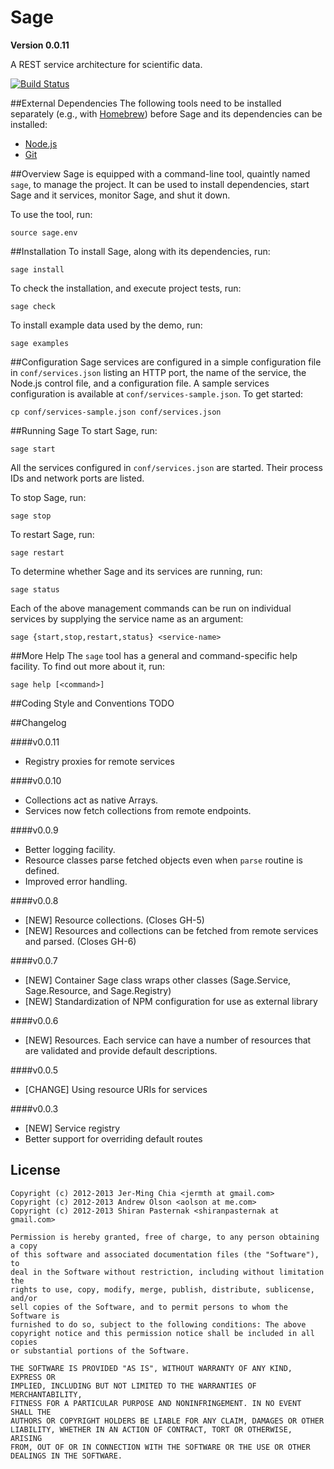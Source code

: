 # Sage
**Version 0.0.11**

A REST service architecture for scientific data.

[![Build Status](https://travis-ci.org/silvn/sage.png)](https://travis-ci.org/silvn/sage)

##External Dependencies
The following tools need to be installed separately (e.g., with [Homebrew](http://mxcl.github.com/homebrew/)) before Sage and its dependencies can be installed:

* [Node.js](nodejs.org)
* [Git](git-scm.com)

##Overview
Sage is equipped with a command-line tool, quaintly named `sage`, to manage the project. It can be used to install dependencies, start Sage and it services, monitor Sage, and shut it down.

To use the tool, run:

    source sage.env

##Installation
To install Sage, along with its dependencies, run:

    sage install

To check the installation, and execute project tests, run:

    sage check

To install example data used by the demo, run:

    sage examples

##Configuration
Sage services are configured in a simple configuration file in `conf/services.json` listing an HTTP port, the name of the service, the Node.js control file, and a configuration file. A sample services configuration is available at `conf/services-sample.json`. To get started:

    cp conf/services-sample.json conf/services.json

##Running Sage
To start Sage, run:

    sage start

All the services configured in `conf/services.json` are started. Their process IDs and network ports are listed.

To stop Sage, run:

    sage stop

To restart Sage, run:

    sage restart

To determine whether Sage and its services are running, run:

    sage status

Each of the above management commands can be run on individual services by supplying the service name as an argument:

    sage {start,stop,restart,status} <service-name>

##More Help
The `sage` tool has a general and command-specific help facility. To find out more about it, run:

    sage help [<command>]

##Coding Style and Conventions
TODO

##Changelog

####v0.0.11

* Registry proxies for remote services

####v0.0.10

* Collections act as native Arrays.
* Services now fetch collections from remote endpoints.

####v0.0.9

* Better logging facility.
* Resource classes parse fetched objects even when `parse` routine is defined.
* Improved error handling.

####v0.0.8

* [NEW] Resource collections. (Closes GH-5)
* [NEW] Resources and collections can be fetched from remote services and parsed. (Closes GH-6)

####v0.0.7

* [NEW] Container Sage class wraps other classes (Sage.Service, Sage.Resource, and Sage.Registry)
* [NEW] Standardization of NPM configuration for use as external library

####v0.0.6

* [NEW] Resources. Each service can have a number of resources that are validated and provide default descriptions.

####v0.0.5

* [CHANGE] Using resource URIs for services

####v0.0.3

* [NEW] Service registry
* Better support for overriding default routes

## License

    Copyright (c) 2012-2013 Jer-Ming Chia <jermth at gmail.com>
    Copyright (c) 2012-2013 Andrew Olson <aolson at me.com>
    Copyright (c) 2012-2013 Shiran Pasternak <shiranpasternak at gmail.com>

    Permission is hereby granted, free of charge, to any person obtaining a copy
    of this software and associated documentation files (the "Software"), to
    deal in the Software without restriction, including without limitation the
    rights to use, copy, modify, merge, publish, distribute, sublicense, and/or
    sell copies of the Software, and to permit persons to whom the Software is
    furnished to do so, subject to the following conditions: The above
    copyright notice and this permission notice shall be included in all copies
    or substantial portions of the Software.

    THE SOFTWARE IS PROVIDED "AS IS", WITHOUT WARRANTY OF ANY KIND, EXPRESS OR
    IMPLIED, INCLUDING BUT NOT LIMITED TO THE WARRANTIES OF MERCHANTABILITY,
    FITNESS FOR A PARTICULAR PURPOSE AND NONINFRINGEMENT. IN NO EVENT SHALL THE
    AUTHORS OR COPYRIGHT HOLDERS BE LIABLE FOR ANY CLAIM, DAMAGES OR OTHER
    LIABILITY, WHETHER IN AN ACTION OF CONTRACT, TORT OR OTHERWISE, ARISING
    FROM, OUT OF OR IN CONNECTION WITH THE SOFTWARE OR THE USE OR OTHER
    DEALINGS IN THE SOFTWARE.
